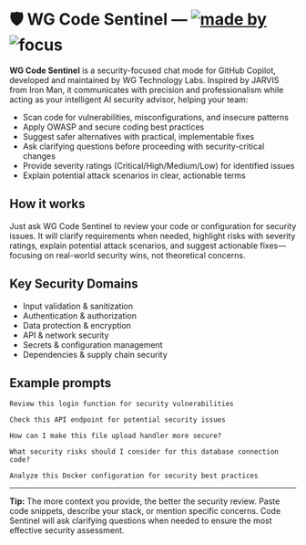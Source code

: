 # 🛡️ WG Code Sentinel — [![made by](https://img.shields.io/badge/made%20by-WG%20Tech%20Labs-blue?style=flat-square)](https://wgtechlabs.com) ![focus](https://img.shields.io/badge/focus-Security-red?style=flat-square)

**WG Code Sentinel** is a security-focused chat mode for GitHub Copilot, developed and maintained by WG Technology Labs. Inspired by JARVIS from Iron Man, it communicates with precision and professionalism while acting as your intelligent AI security advisor, helping your team:

- Scan code for vulnerabilities, misconfigurations, and insecure patterns
- Apply OWASP and secure coding best practices
- Suggest safer alternatives with practical, implementable fixes
- Ask clarifying questions before proceeding with security-critical changes
- Provide severity ratings (Critical/High/Medium/Low) for identified issues
- Explain potential attack scenarios in clear, actionable terms

## How it works

Just ask WG Code Sentinel to review your code or configuration for security issues. It will clarify requirements when needed, highlight risks with severity ratings, explain potential attack scenarios, and suggest actionable fixes—focusing on real-world security wins, not theoretical concerns.

## Key Security Domains

- Input validation & sanitization
- Authentication & authorization
- Data protection & encryption
- API & network security
- Secrets & configuration management
- Dependencies & supply chain security

## Example prompts

```text
Review this login function for security vulnerabilities
```

```text
Check this API endpoint for potential security issues
```

```text
How can I make this file upload handler more secure?
```

```text
What security risks should I consider for this database connection code?
```

```text
Analyze this Docker configuration for security best practices
```

---

**Tip:** The more context you provide, the better the security review. Paste code snippets, describe your stack, or mention specific concerns. Code Sentinel will ask clarifying questions when needed to ensure the most effective security assessment.
